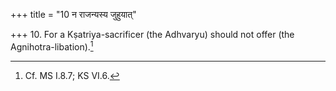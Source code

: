 +++
title = "10 न राजन्यस्य जुहुयात्"

+++
10. For a Kṣatriya-sacrificer (the Adhvaryu) should not offer (the Agnihotra-libation).[^1]  


[^1]: Cf. MS I.8.7; KS VI.6.
